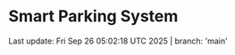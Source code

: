 # Smart Parking System

<!--START_SECTION:status-->
Last update: Fri Sep 26 05:02:18 UTC 2025 | branch: 'main'
<!--END_SECTION:status-->
